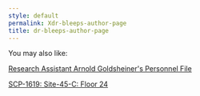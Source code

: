 ```yaml
---
style: default
permalink: Xdr-bleeps-author-page
title: dr-bleeps-author-page
---
```

You may also like:

[Research Assistant Arnold Goldsheiner's Personnel File](http://scp-wiki.net/reject)

[SCP-1619: Site-45-C: Floor 24](http://scp-wiki.net/scp-1619)
